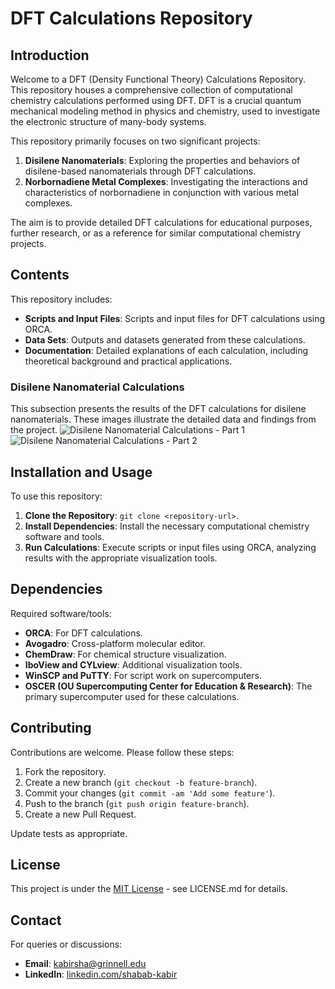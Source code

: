 # DFT Calculations Repository

## Introduction

Welcome to a DFT (Density Functional Theory) Calculations Repository. This repository houses a comprehensive collection of computational chemistry calculations performed using DFT. DFT is a crucial quantum mechanical modeling method in physics and chemistry, used to investigate the electronic structure of many-body systems.

This repository primarily focuses on two significant projects: 
1. **Disilene Nanomaterials**: Exploring the properties and behaviors of disilene-based nanomaterials through DFT calculations.
2. **Norbornadiene Metal Complexes**: Investigating the interactions and characteristics of norbornadiene in conjunction with various metal complexes.

The aim is to provide detailed DFT calculations for educational purposes, further research, or as a reference for similar computational chemistry projects.

## Contents

This repository includes:

- **Scripts and Input Files**: Scripts and input files for DFT calculations using ORCA.
- **Data Sets**: Outputs and datasets generated from these calculations.
- **Documentation**: Detailed explanations of each calculation, including theoretical background and practical applications.

### Disilene Nanomaterial Calculations
This subsection presents the results of the DFT calculations for disilene nanomaterials. These images illustrate the detailed data and findings from the project.
![Disilene Nanomaterial Calculations - Part 1](https://github.com/shabab-kabir/Density_Functional_Theory_Research/assets/126777449/98325e7f-468c-4646-bb83-31bf5fc86166)
![Disilene Nanomaterial Calculations - Part 2](https://github.com/shabab-kabir/Density_Functional_Theory_Research/assets/126777449/52588968-ac67-4f42-93a3-45e4a233fa44)


## Installation and Usage

To use this repository:

1. **Clone the Repository**: `git clone <repository-url>`.
2. **Install Dependencies**: Install the necessary computational chemistry software and tools.
3. **Run Calculations**: Execute scripts or input files using ORCA, analyzing results with the appropriate visualization tools.

## Dependencies

Required software/tools:

- **ORCA**: For DFT calculations.
- **Avogadro**: Cross-platform molecular editor.
- **ChemDraw**: For chemical structure visualization.
- **IboView and CYLview**: Additional visualization tools.
- **WinSCP and PuTTY**: For script work on supercomputers.
- **OSCER (OU Supercomputing Center for Education & Research)**: The primary supercomputer used for these calculations.

## Contributing

Contributions are welcome. Please follow these steps:

1. Fork the repository.
2. Create a new branch (`git checkout -b feature-branch`).
3. Commit your changes (`git commit -am 'Add some feature'`).
4. Push to the branch (`git push origin feature-branch`).
5. Create a new Pull Request.

Update tests as appropriate.

## License

This project is under the [MIT License](LICENSE.md) - see LICENSE.md for details.

## Contact

For queries or discussions:

- **Email**: kabirsha@grinnell.edu
- **LinkedIn**: [linkedin.com/shabab-kabir](https://www.linkedin.com/in/shabab-kabir)
